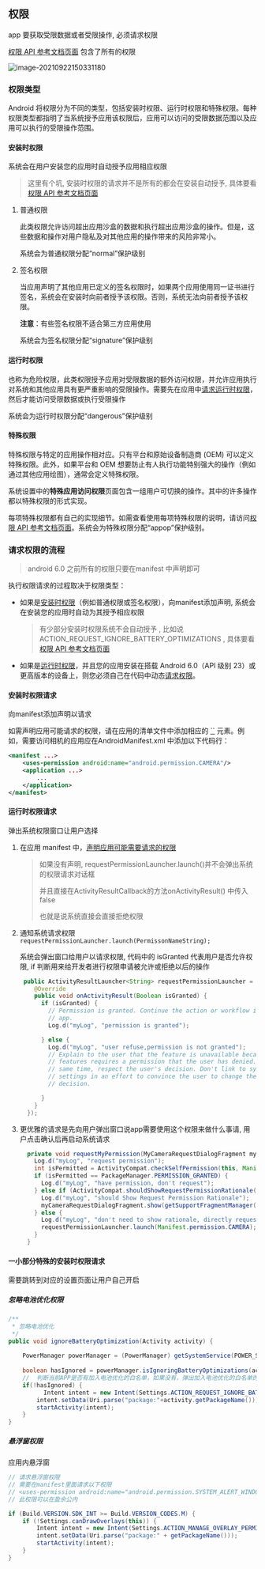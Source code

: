 ## 	权限

app 要获取受限数据或者受限操作, 必须请求权限

[权限 API 参考文档页面](https://developer.android.com/reference/android/Manifest.permission?hl=zh-cn) 包含了所有的权限

![image-20210922150331180](https://gitee.com/KevinZhang1999/my-picture/raw/master/uPic/202109221503402.png)

### 权限类型

Android 将权限分为不同的类型，包括安装时权限、运行时权限和特殊权限。每种权限类型都指明了当系统授予应用该权限后，应用可以访问的受限数据范围以及应用可以执行的受限操作范围。

#### 安装时权限

系统会在用户安装您的应用时自动授予应用相应权限

> 这里有个坑, 安装时权限的请求并不是所有的都会在安装自动授予, 具体要看[权限 API 参考文档页面](https://developer.android.com/reference/android/Manifest.permission?hl=zh-cn)

1. 普通权限

   此类权限允许访问超出应用沙盒的数据和执行超出应用沙盒的操作。但是，这些数据和操作对用户隐私及对其他应用的操作带来的风险非常小。

   系统会为普通权限分配“normal”保护级别

2. 签名权限

   当应用声明了其他应用已定义的签名权限时，如果两个应用使用同一证书进行签名，系统会在安装时向前者授予该权限。否则，系统无法向前者授予该权限。

   **注意**：有些签名权限不适合第三方应用使用	

   系统会为签名权限分配“signature”保护级别

#### 运行时权限

也称为危险权限，此类权限授予应用对受限数据的额外访问权限，并允许应用执行对系统和其他应用具有更严重影响的受限操作。需要先在应用中[请求运行时权限](https://developer.android.com/training/permissions/requesting?hl=zh-cn)，然后才能访问受限数据或执行受限操作

系统会为运行时权限分配“dangerous”保护级别

#### 特殊权限

特殊权限与特定的应用操作相对应。只有平台和原始设备制造商 (OEM) 可以定义特殊权限。此外，如果平台和 OEM 想要防止有人执行功能特别强大的操作（例如通过其他应用绘图），通常会定义特殊权限。

系统设置中的**特殊应用访问权限**页面包含一组用户可切换的操作。其中的许多操作都以特殊权限的形式实现。

每项特殊权限都有自己的实现细节。如需查看使用每项特殊权限的说明，请访问[权限 API 参考文档页面](https://developer.android.com/reference/android/Manifest.permission?hl=zh-cn)。系统会为特殊权限分配“appop”保护级别。

### 请求权限的流程

> android 6.0 之前所有的权限只要在manifest 中声明即可

执行权限请求的过程取决于权限类型：

- 如果是[安装时权限](https://developer.android.com/guide/topics/permissions/overview?hl=zh-cn#install-time)（例如普通权限或签名权限），向manifest添加声明, 系统会在安装您的应用时自动为其授予相应权限

  > 有少部分安装时权限系统不会自动授予 , 比如说 ACTION_REQUEST_IGNORE_BATTERY_OPTIMIZATIONS , 具体要看[权限 API 参考文档页面](https://developer.android.com/reference/android/Manifest.permission?hl=zh-cn) 

- 如果是[运行时权限](https://developer.android.com/guide/topics/permissions/overview?hl=zh-cn#runtime)，并且您的应用安装在搭载 Android 6.0（API 级别 23）或更高版本的设备上，则您必须自己在代码中动态[请求权限](https://developer.android.com/training/permissions/requesting?hl=zh-cn)。

#### 安装时权限请求

向manifest添加声明以请求

如需声明应用可能请求的权限，请在应用的清单文件中添加相应的 [``](https://developer.android.com/guide/topics/manifest/uses-permission-element?hl=zh-cn) 元素。例如，需要访问相机的应用应在AndroidManifest.xml 中添加以下代码行：

```xml
<manifest ...>
    <uses-permission android:name="android.permission.CAMERA"/>
    <application ...>
        ...
    </application>
</manifest>
```

#### 运行时权限请求

弹出系统权限窗口让用户选择

1. 在应用 manifest 中，[声明应用可能需要请求的权限](https://developer.android.com/training/permissions/declaring?hl=zh-cn)

   > 如果没有声明, requestPermissionLauncher.launch()并不会弹出系统的权限请求对话框
   >
   > 并且直接在ActivityResultCallback的方法onActivityResult() 中传入false
   >
   > 也就是说系统直接会直接拒绝权限

2. 通知系统请求权限  `requestPermissionLauncher.launch(PermissonNameString);`

   系统会弹出窗口给用户以请求权限, 代码中的 isGranted 代表用户是否允许权限, if 判断用来给开发者进行权限申请被允许或拒绝以后的操作

   ```java
    public ActivityResultLauncher<String> requestPermissionLauncher = registerForActivityResult(new ActivityResultContracts.RequestPermission(), new ActivityResultCallback<Boolean>() {
       @Override
       public void onActivityResult(Boolean isGranted) {
         if (isGranted) {
           // Permission is granted. Continue the action or workflow in your
           // app.
           Log.d("myLog", "permission is granted");
   
         } else {
           Log.d("myLog", "user refuse,permission is not granted");
           // Explain to the user that the feature is unavailable because the
           // features requires a permission that the user has denied. At the
           // same time, respect the user's decision. Don't link to system
           // settings in an effort to convince the user to change their
           // decision.
   
         }
       }
     });
   ```

3. 更优雅的请求是先向用户弹出窗口说app需要使用这个权限来做什么事请, 用户点击确认后再启动系统请求

   ```java
     private void requestMyPermission(MyCameraRequestDialogFragment myCameraRequestDialogFragment) {
       Log.d("myLog", "request permission");
       int isPermitted = ActivityCompat.checkSelfPermission(this, Manifest.permission.CAMERA);
       if (isPermitted == PackageManager.PERMISSION_GRANTED) {
         Log.d("myLog", "have permission, don't request");
       } else if (ActivityCompat.shouldShowRequestPermissionRationale(this, Manifest.permission.CAMERA)) {
         Log.d("myLog", "should Show Request Permission Rationale");
         myCameraRequestDialogFragment.show(getSupportFragmentManager(), "请求调用相机");
       } else {
         Log.d("myLog", "don't need to show rationale, directly request permission");
         requestPermissionLauncher.launch(Manifest.permission.CAMERA);
       }
     }
   ```

#### 一小部分特殊的安装时权限请求

需要跳转到对应的设置页面让用户自己开启

##### 忽略电池优化权限

```java
/**
 * 忽略电池优化
 */
public void ignoreBatteryOptimization(Activity activity) {
 
    PowerManager powerManager = (PowerManager) getSystemService(POWER_SERVICE);
 
    boolean hasIgnored = powerManager.isIgnoringBatteryOptimizations(activity.getPackageName());
    //  判断当前APP是否有加入电池优化的白名单，如果没有，弹出加入电池优化的白名单的设置对话框。
    if(!hasIgnored) {
          Intent intent = new Intent(Settings.ACTION_REQUEST_IGNORE_BATTERY_OPTIMIZATIONS);
        intent.setData(Uri.parse("package:"+activity.getPackageName()));
        startActivity(intent);
    }
}

```

##### 悬浮窗权限

应用内悬浮窗

```java
// 请求悬浮窗权限
// 需要在manifest里面请求以下权限
// <uses-permission android:name="android.permission.SYSTEM_ALERT_WINDOW"/>
// 此权限可以在盈余公内

if (Build.VERSION.SDK_INT >= Build.VERSION_CODES.M) {
    if (!Settings.canDrawOverlays(this)) {
        Intent intent = new Intent(Settings.ACTION_MANAGE_OVERLAY_PERMISSION);
        intent.setData(Uri.parse("package:" + getPackageName()));
        startActivity(intent);
    }
}
```


